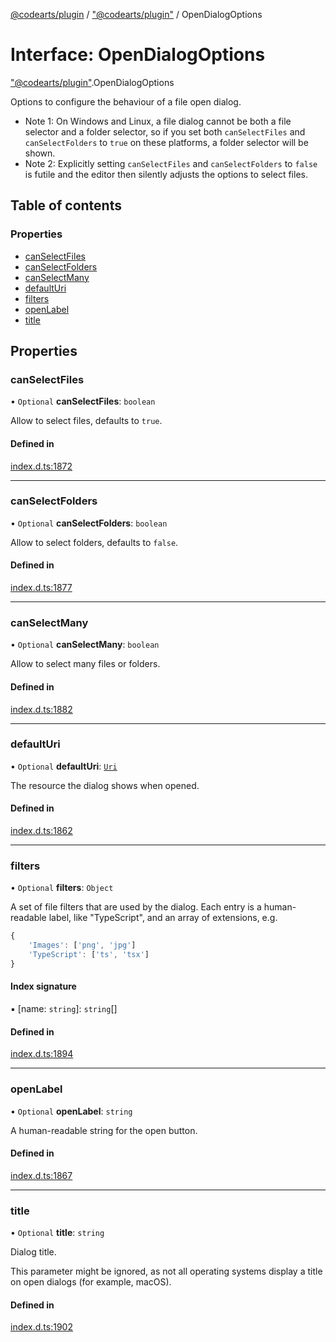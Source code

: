 [@codearts/plugin](../README.md) / ["@codearts/plugin"](../modules/_codearts_plugin_.md) / OpenDialogOptions

# Interface: OpenDialogOptions

["@codearts/plugin"](../modules/_codearts_plugin_.md).OpenDialogOptions

Options to configure the behaviour of a file open dialog.

* Note 1: On Windows and Linux, a file dialog cannot be both a file selector and a folder selector, so if you
set both `canSelectFiles` and `canSelectFolders` to `true` on these platforms, a folder selector will be shown.
* Note 2: Explicitly setting `canSelectFiles` and `canSelectFolders` to `false` is futile
and the editor then silently adjusts the options to select files.

## Table of contents

### Properties

- [canSelectFiles](codearts_plugin_.OpenDialogOptions.md#canselectfiles)
- [canSelectFolders](codearts_plugin_.OpenDialogOptions.md#canselectfolders)
- [canSelectMany](codearts_plugin_.OpenDialogOptions.md#canselectmany)
- [defaultUri](codearts_plugin_.OpenDialogOptions.md#defaulturi)
- [filters](codearts_plugin_.OpenDialogOptions.md#filters)
- [openLabel](codearts_plugin_.OpenDialogOptions.md#openlabel)
- [title](codearts_plugin_.OpenDialogOptions.md#title)

## Properties

### canSelectFiles

• `Optional` **canSelectFiles**: `boolean`

Allow to select files, defaults to `true`.

#### Defined in

[index.d.ts:1872](https://github.com/shuyaqian/cloudide-plugin-api/blob/5b69219/index.d.ts#L1872)

___

### canSelectFolders

• `Optional` **canSelectFolders**: `boolean`

Allow to select folders, defaults to `false`.

#### Defined in

[index.d.ts:1877](https://github.com/shuyaqian/cloudide-plugin-api/blob/5b69219/index.d.ts#L1877)

___

### canSelectMany

• `Optional` **canSelectMany**: `boolean`

Allow to select many files or folders.

#### Defined in

[index.d.ts:1882](https://github.com/shuyaqian/cloudide-plugin-api/blob/5b69219/index.d.ts#L1882)

___

### defaultUri

• `Optional` **defaultUri**: [`Uri`](../classes/codearts_plugin_.Uri.md)

The resource the dialog shows when opened.

#### Defined in

[index.d.ts:1862](https://github.com/shuyaqian/cloudide-plugin-api/blob/5b69219/index.d.ts#L1862)

___

### filters

• `Optional` **filters**: `Object`

A set of file filters that are used by the dialog. Each entry is a human-readable label,
like "TypeScript", and an array of extensions, e.g.
```ts
{
	'Images': ['png', 'jpg']
	'TypeScript': ['ts', 'tsx']
}
```

#### Index signature

▪ [name: `string`]: `string`[]

#### Defined in

[index.d.ts:1894](https://github.com/shuyaqian/cloudide-plugin-api/blob/5b69219/index.d.ts#L1894)

___

### openLabel

• `Optional` **openLabel**: `string`

A human-readable string for the open button.

#### Defined in

[index.d.ts:1867](https://github.com/shuyaqian/cloudide-plugin-api/blob/5b69219/index.d.ts#L1867)

___

### title

• `Optional` **title**: `string`

Dialog title.

This parameter might be ignored, as not all operating systems display a title on open dialogs
(for example, macOS).

#### Defined in

[index.d.ts:1902](https://github.com/shuyaqian/cloudide-plugin-api/blob/5b69219/index.d.ts#L1902)
